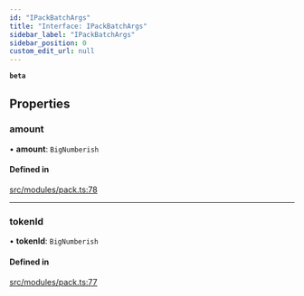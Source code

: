 ```yaml
---
id: "IPackBatchArgs"
title: "Interface: IPackBatchArgs"
sidebar_label: "IPackBatchArgs"
sidebar_position: 0
custom_edit_url: null
---
```


**`beta`**

## Properties

### amount

• **amount**: `BigNumberish`

#### Defined in

[src/modules/pack.ts:78](https://github.com/PrasoonPratham/nftlabs-sdk-ts/blob/3077f6d/src/modules/pack.ts#L78)

---

### tokenId

• **tokenId**: `BigNumberish`

#### Defined in

[src/modules/pack.ts:77](https://github.com/PrasoonPratham/nftlabs-sdk-ts/blob/3077f6d/src/modules/pack.ts#L77)
